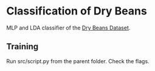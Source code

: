 # Classification of Dry Beans

MLP and LDA classifier of the [Dry Beans Dataset](https://archive.ics.uci.edu/ml/datasets/Dry+Bean+Dataset).

## Training

Run src/script.py from the parent folder. Check the flags.
